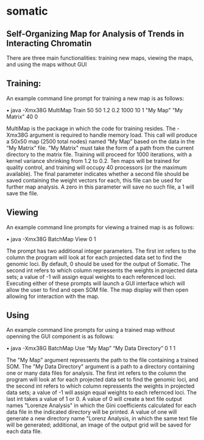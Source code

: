# somatic
## Self-Organizing Map for Analysis of Trends in Interacting Chromatin

There are three main functionalities: training new maps, viewing the maps, and using the maps without GUI


## Training:
An example command line prompt for training a new map is as follows:

• java -Xmx38G MultiMap Train 50 50 1.2 0.2 1000 10 1 "My Map" "My Matrix" 40 0

MultiMap is the package in which the code for training resides. The -Xmx38G argument is required to handle memory load. This call will produce a 50x50 map (2500 total nodes) named “My Map” based on the data in the “My Matrix” file. "My Matrix" must take the form of a path from the current directory to the matrix file. Training will proceed for 1000 iterations, with a kernel variance shrinking from 1.2 to 0.2. Ten maps will be trained for quality control, and training will occupy 40 processors (or the maximum available). The final parameter indicates whether a second file should be saved containing the weight vectors for each, this file can be used for further map analysis. A zero in this parameter will save no such file, a 1 will save the file.

## Viewing
An example command line prompts for viewing a trained map is as follows:

• java -Xmx38G BatchMap View 0 1

The prompt has two additional integer parameters. The first int refers to the column the program will look at for each projected data set to find the genomic loci. By default, 0 should be used for the output of Somatic. The second int refers to which column repressents the weights in projected data sets; a value of -1 will assign equal weights to each referenced loci. Executing either of these prompts will launch a GUI interface which will allow the user to find and open SOM file. The map display will then open allowing for interaction with the map.

## Using
An example command line prompts for using a trained map without openning the GUI component is as follows:

• java -Xmx38G BatchMap Use “My Map” “My Data Directory” 0 1 1

The "My Map" argument repressents the path to the file containing a trained SOM. The "My Data Directory" argument is a path to a directory containing one or many data files for analysis. The first int refers to the column the program will look at for each projected data set to find the genomic loci, and the second int refers to which column repressents the weights in projected data sets; a value of -1 will assign equal weights to each refernced loci. The last int takes a value of 1 or 0. A value of 0 will create a text file output names "Lorenze Analysis" in which the Gini coefficients calculated for each data file in the indicated directory will be printed. A value of one will generate a new directory name "Lorenz Analysis, in which the same text file will be generated; additional, an image of the output grid will be saved for each data file.
